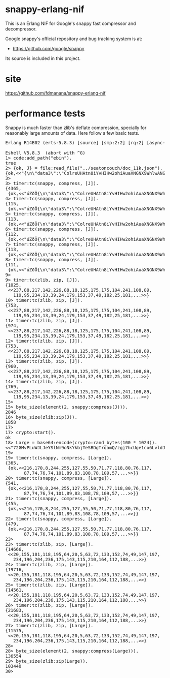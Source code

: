 
# snappy-erlang-nif

This is an Erlang NIF for Google's snappy fast compressor and decompressor.

Google snappy's official repository and bug tracking system is at:

* https://github.com/google/snappy

Its source is included in this project.


# site

https://github.com/fdmanana/snappy-erlang-nif


# performance tests

Snappy is much faster than zlib's deflate compression, specially for reasonably large amounts of
data. Here follow a few basic tests.

<pre>
Erlang R14B02 (erts-5.8.3) [source] [smp:2:2] [rq:2] [async-threads:0] [hipe] [kernel-poll:false]

Eshell V5.8.3  (abort with ^G)
1&gt; code:add_path("ebin").
true
2&gt; {ok, J} = file:read_file("../seatoncouch/doc_11k.json").
{ok,&lt;&lt;"{\n\"data3\":\"ColreUHAtn8iYvHIHw2ohiAuaXNGNX9WhlwANGDBYKYs6YEvHXgFXRkWuYoFyfLVqtjZNPedtukWRDXFz7VUOl4APLS7GB9Nw"...&gt;&gt;}
3&gt;
3&gt; timer:tc(snappy, compress, [J]).
{4365,
 {ok,&lt;&lt;"úZðÔ{\n\"data3\":\"ColreUHAtn8iYvHIHw2ohiAuaXNGNX9WhlwANGDBYKYs6YEvHXgFXRkWuYoFyfLVqtjZNPedtukWRDXFz7VUO"...&gt;&gt;}}
4&gt; timer:tc(snappy, compress, [J]).
{115,
 {ok,&lt;&lt;"úZðÔ{\n\"data3\":\"ColreUHAtn8iYvHIHw2ohiAuaXNGNX9WhlwANGDBYKYs6YEvHXgFXRkWuYoFyfLVqtjZNPedtukWRDXFz7VUO"...&gt;&gt;}}
5&gt; timer:tc(snappy, compress, [J]).
{113,
 {ok,&lt;&lt;"úZðÔ{\n\"data3\":\"ColreUHAtn8iYvHIHw2ohiAuaXNGNX9WhlwANGDBYKYs6YEvHXgFXRkWuYoFyfLVqtjZNPedtukWRDXFz7VUO"...&gt;&gt;}}
6&gt; timer:tc(snappy, compress, [J]).
{112,
 {ok,&lt;&lt;"úZðÔ{\n\"data3\":\"ColreUHAtn8iYvHIHw2ohiAuaXNGNX9WhlwANGDBYKYs6YEvHXgFXRkWuYoFyfLVqtjZNPedtukWRDXFz7VUO"...&gt;&gt;}}
7&gt; timer:tc(snappy, compress, [J]).
{113,
 {ok,&lt;&lt;"úZðÔ{\n\"data3\":\"ColreUHAtn8iYvHIHw2ohiAuaXNGNX9WhlwANGDBYKYs6YEvHXgFXRkWuYoFyfLVqtjZNPedtukWRDXFz7VUO"...&gt;&gt;}}
8&gt; timer:tc(snappy, compress, [J]).
{111,
 {ok,&lt;&lt;"úZðÔ{\n\"data3\":\"ColreUHAtn8iYvHIHw2ohiAuaXNGNX9WhlwANGDBYKYs6YEvHXgFXRkWuYoFyfLVqtjZNPedtukWRDXFz7VUO"...&gt;&gt;}}
9&gt;
9&gt; timer:tc(zlib, zip, [J]).
{1025,
 &lt;&lt;237,88,217,142,226,88,18,125,175,175,104,241,108,89,
   119,95,234,13,39,24,179,153,37,49,182,25,181,...&gt;&gt;}
10&gt; timer:tc(zlib, zip, [J]).
{753,
 &lt;&lt;237,88,217,142,226,88,18,125,175,175,104,241,108,89,
   119,95,234,13,39,24,179,153,37,49,182,25,181,...&gt;&gt;}
11&gt; timer:tc(zlib, zip, [J]).
{974,
 &lt;&lt;237,88,217,142,226,88,18,125,175,175,104,241,108,89,
   119,95,234,13,39,24,179,153,37,49,182,25,181,...&gt;&gt;}
12&gt; timer:tc(zlib, zip, [J]).
{753,
 &lt;&lt;237,88,217,142,226,88,18,125,175,175,104,241,108,89,
   119,95,234,13,39,24,179,153,37,49,182,25,181,...&gt;&gt;}
13&gt; timer:tc(zlib, zip, [J]).
{960,
 &lt;&lt;237,88,217,142,226,88,18,125,175,175,104,241,108,89,
   119,95,234,13,39,24,179,153,37,49,182,25,181,...&gt;&gt;}
14&gt; timer:tc(zlib, zip, [J]).
{769,
 &lt;&lt;237,88,217,142,226,88,18,125,175,175,104,241,108,89,
   119,95,234,13,39,24,179,153,37,49,182,25,181,...&gt;&gt;}
15&gt;
15&gt; byte_size(element(2, snappy:compress(J))).
2846
16&gt; byte_size(zlib:zip(J)).
1858
17&gt;
17&gt; crypto:start().
ok
18&gt; Large = base64:encode(crypto:rand_bytes(100 * 1024)).
&lt;&lt;"72GMvPLuWJLJeYSlNm9oNkYkbjTeSBDgTrqamQ/zgj7hcUge1co6LvldJyitKPZkMPQGnrN98EyqSyWto3k7ShNgiNc05Gt4zdXSbTVSDzeID661DnJX"...&gt;&gt;
19&gt;
19&gt; timer:tc(snappy, compress, [Large]).
{365,
 {ok,&lt;&lt;216,170,8,244,255,127,55,50,71,77,118,80,76,117,
       87,74,76,74,101,89,83,108,78,109,57,...&gt;&gt;}}
20&gt; timer:tc(snappy, compress, [Large]).
{541,
 {ok,&lt;&lt;216,170,8,244,255,127,55,50,71,77,118,80,76,117,
       87,74,76,74,101,89,83,108,78,109,57,...&gt;&gt;}}
21&gt; timer:tc(snappy, compress, [Large]).
{455,
 {ok,&lt;&lt;216,170,8,244,255,127,55,50,71,77,118,80,76,117,
       87,74,76,74,101,89,83,108,78,109,57,...&gt;&gt;}}
22&gt; timer:tc(snappy, compress, [Large]).
{479,
 {ok,&lt;&lt;216,170,8,244,255,127,55,50,71,77,118,80,76,117,
       87,74,76,74,101,89,83,108,78,109,57,...&gt;&gt;}}
23&gt;
23&gt; timer:tc(zlib, zip, [Large]).
{14666,
 &lt;&lt;20,155,181,118,195,64,20,5,63,72,133,152,74,49,147,197,
   234,196,204,236,175,143,115,210,164,112,188,...&gt;&gt;}
24&gt; timer:tc(zlib, zip, [Large]).
{19716,
 &lt;&lt;20,155,181,118,195,64,20,5,63,72,133,152,74,49,147,197,
   234,196,204,236,175,143,115,210,164,112,188,...&gt;&gt;}
25&gt; timer:tc(zlib, zip, [Large]).
{14561,
 &lt;&lt;20,155,181,118,195,64,20,5,63,72,133,152,74,49,147,197,
   234,196,204,236,175,143,115,210,164,112,188,...&gt;&gt;}
26&gt; timer:tc(zlib, zip, [Large]).
{21683,
 &lt;&lt;20,155,181,118,195,64,20,5,63,72,133,152,74,49,147,197,
   234,196,204,236,175,143,115,210,164,112,188,...&gt;&gt;}
27&gt; timer:tc(zlib, zip, [Large]).
{11575,
 &lt;&lt;20,155,181,118,195,64,20,5,63,72,133,152,74,49,147,197,
   234,196,204,236,175,143,115,210,164,112,188,...&gt;&gt;}
28&gt;
28&gt; byte_size(element(2, snappy:compress(Large))).
136554
29&gt; byte_size(zlib:zip(Large)).
103440
30&gt;
</pre>
